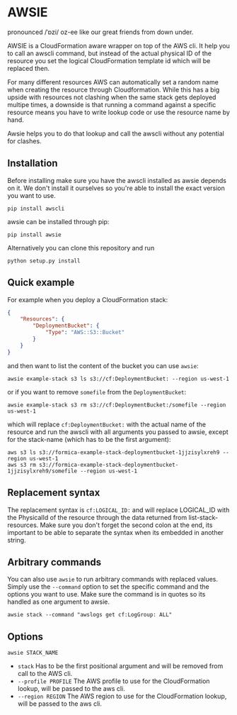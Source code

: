 # AWSIE 
 
pronounced /ˈɒzi/ oz-ee like our great friends from down under.

AWSIE is a CloudFormation aware wrapper on top of the AWS cli. It help you to call an awscli command, but instead of the actual physical ID of the resource you set the logical CloudFormation template id which will be replaced then.

For many different resources AWS can automatically set a random name when creating the resource through Cloudformation. While this has a big upside with resources not clashing when the same stack gets deployed multipe times, a downside is that running a command against a specific resource means you have to write lookup code or use the resource name by hand.

Awsie helps you to do that lookup and call the awscli without any potential for clashes.

## Installation

Before installing make sure you have the awscli installed as awsie depends on it. We don't install it ourselves so you're able to install the exact version you want to use.

```shell
pip install awscli
```

awsie can be installed through pip:

```shell
pip install awsie
```

Alternatively you can clone this repository and run

```shell
python setup.py install
```

## Quick example

For example when you deploy a CloudFormation stack:

```json
{
    "Resources": {
        "DeploymentBucket": {
            "Type": "AWS::S3::Bucket"
        }
    }
}
```

and then want to list the content of the bucket you can use `awsie`:

```shell
awsie example-stack s3 ls s3://cf:DeploymentBucket: --region us-west-1
```

or if you want to remove `somefile` from the `DeploymentBucket`:

```shell
awsie example-stack s3 rm s3://cf:DeploymentBucket:/somefile --region us-west-1
```

which will replace `cf:DeploymentBucket:` with the actual name of the resource and run the awscli with all arguments you passed to awsie, except for the stack-name (which has to be the first argument):

```shell
aws s3 ls s3://formica-example-stack-deploymentbucket-1jjzisylxreh9 --region us-west-1
aws s3 rm s3://formica-example-stack-deploymentbucket-1jjzisylxreh9/somefile --region us-west-1
```

## Replacement syntax

The replacement syntax is `cf:LOGICAL_ID:` and will replace LOGICAL_ID with the PhysicalId of the resource through the data returned from list-stack-resources. Make sure you don't forget the second colon at the end, its important to be able to separate the syntax when its embedded in another string.

## Arbitrary commands

You can also use `awsie` to run arbitrary commands with replaced values. Simply use the `--command` option to set the specific command and the options you want to use. Make sure the command is in quotes so its handled as one argument to awsie.

```shell
awsie stack --command "awslogs get cf:LogGroup: ALL"
```

## Options

`awsie STACK_NAME`


* `stack`              Has to be the first positional argument and will be removed from call to the AWS cli.
* `--profile PROFILE`         The AWS profile to use for the CloudFormation lookup, will be passed to the aws cli.
* `--region REGION`           The AWS region to use for the CloudFormation lookup, will be passed to the aws cli.